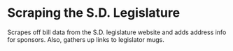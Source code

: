 Scraping the S.D. Legislature
==============

Scrapes off bill data from the S.D. legislature website and adds address info for sponsors. Also, gathers up links to legislator mugs.

